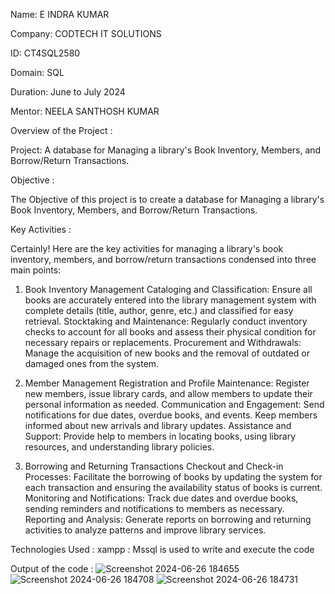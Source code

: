 Name:  E INDRA KUMAR

Company: CODTECH IT SOLUTIONS

ID: CT4SQL2580

Domain: SQL

Duration: June to July 2024

Mentor: NEELA SANTHOSH KUMAR

Overview of the Project :

Project: A database for Managing a library's Book Inventory, Members, and Borrow/Return Transactions.

Objective :

The Objective of this project is to create a database for Managing a library's Book Inventory, Members, and Borrow/Return Transactions.

Key Activities :

Certainly! Here are the key activities for managing a library's book inventory, members, and borrow/return transactions condensed into three main points:
1. Book Inventory Management
Cataloging and Classification: Ensure all books are accurately entered into the library management system with complete details (title, author, genre, etc.) and classified for easy retrieval.
Stocktaking and Maintenance: Regularly conduct inventory checks to account for all books and assess their physical condition for necessary repairs or replacements.
Procurement and Withdrawals: Manage the acquisition of new books and the removal of outdated or damaged ones from the system.

2. Member Management
Registration and Profile Maintenance: Register new members, issue library cards, and allow members to update their personal information as needed.
Communication and Engagement: Send notifications for due dates, overdue books, and events. Keep members informed about new arrivals and library updates.
Assistance and Support: Provide help to members in locating books, using library resources, and understanding library policies.

3. Borrowing and Returning Transactions
Checkout and Check-in Processes: Facilitate the borrowing of books by updating the system for each transaction and ensuring the availability status of books is current.
Monitoring and Notifications: Track due dates and overdue books, sending reminders and notifications to members as necessary.
Reporting and Analysis: Generate reports on borrowing and returning activities to analyze patterns and improve library services.

Technologies Used :
xampp : Mssql is used to write and execute the code 

Output of the code :
![Screenshot 2024-06-26 184655](https://github.com/EIndraKumar/CODTECH-Task1/assets/173475460/74105e17-27e3-4be0-9fba-ed0f824459b3)
![Screenshot 2024-06-26 184708](https://github.com/EIndraKumar/CODTECH-Task1/assets/173475460/9ac554fd-8980-41ad-8bf9-ce7f8df0eeff)
![Screenshot 2024-06-26 184731](https://github.com/EIndraKumar/CODTECH-Task1/assets/173475460/53bb99cf-1696-4c00-9241-6187eecbd26a)





